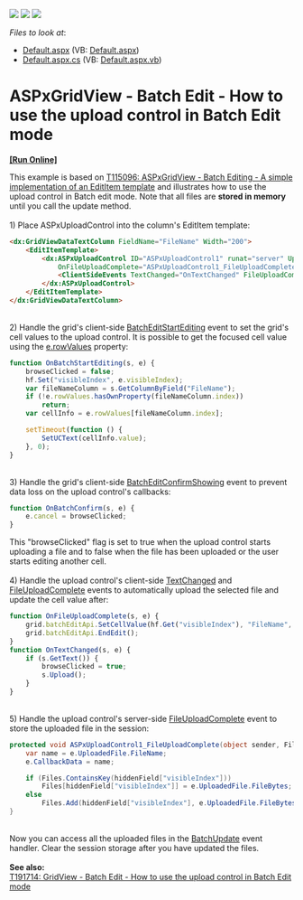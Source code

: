 <!-- default badges list -->
![](https://img.shields.io/endpoint?url=https://codecentral.devexpress.com/api/v1/VersionRange/128532872/16.2.6%2B)
[![](https://img.shields.io/badge/Open_in_DevExpress_Support_Center-FF7200?style=flat-square&logo=DevExpress&logoColor=white)](https://supportcenter.devexpress.com/ticket/details/T191652)
[![](https://img.shields.io/badge/📖_How_to_use_DevExpress_Examples-e9f6fc?style=flat-square)](https://docs.devexpress.com/GeneralInformation/403183)
<!-- default badges end -->
<!-- default file list -->
*Files to look at*:

* [Default.aspx](./CS/Default.aspx) (VB: [Default.aspx](./VB/Default.aspx))
* [Default.aspx.cs](./CS/Default.aspx.cs) (VB: [Default.aspx.vb](./VB/Default.aspx.vb))
<!-- default file list end -->
# ASPxGridView - Batch Edit - How to use the upload control in Batch Edit mode
<!-- run online -->
**[[Run Online]](https://codecentral.devexpress.com/t191652/)**
<!-- run online end -->


This example is based on <a href="https://www.devexpress.com/Support/Center/p/T115096">T115096: ASPxGridView - Batch Editing - A simple implementation of an EditItem template</a> and illustrates how to use the upload control in Batch edit mode. Note that all files are <strong>stored in memory</strong> until you call the update method.<br /><br />1) Place ASPxUploadControl into the column's EditItem template:<br />


```aspx
<dx:GridViewDataTextColumn FieldName="FileName" Width="200">
    <EditItemTemplate>
        <dx:ASPxUploadControl ID="ASPxUploadControl1" runat="server" UploadMode="Advanced" Width="280px" ClientInstanceName="uc" FileUploadMode="OnPageLoad"
            OnFileUploadComplete="ASPxUploadControl1_FileUploadComplete">
            <ClientSideEvents TextChanged="OnTextChanged" FileUploadComplete="OnFileUploadComplete" />
        </dx:ASPxUploadControl>
    </EditItemTemplate>
</dx:GridViewDataTextColumn>

```


<br />2) Handle the grid's client-side <a href="https://help.devexpress.com/#AspNet/DevExpressWebASPxGridViewScriptsASPxClientGridView_BatchEditStartEditingtopic">BatchEditStartEditing</a> event to set the grid's cell values to the upload control. It is possible to get the focused cell value using the <a href="https://help.devexpress.com/#AspNet/DevExpressWebASPxGridViewScriptsASPxClientGridViewBatchEditStartEditingEventArgs_rowValuestopic">e.rowValues</a> property:<br />


```js
function OnBatchStartEditing(s, e) {
    browseClicked = false;
    hf.Set("visibleIndex", e.visibleIndex);
    var fileNameColumn = s.GetColumnByField("FileName");
    if (!e.rowValues.hasOwnProperty(fileNameColumn.index))
        return;
    var cellInfo = e.rowValues[fileNameColumn.index];

    setTimeout(function () {
        SetUCText(cellInfo.value);
    }, 0);            
}
```


<br />3) Handle the grid's client-side <a href="https://documentation.devexpress.com/#AspNet/DevExpressWebScriptsASPxClientGridView_BatchEditConfirmShowingtopic">BatchEditConfirmShowing</a> event to prevent data loss on the upload control's callbacks:<br />


```js
function OnBatchConfirm(s, e) {
    e.cancel = browseClicked;
}

```


This "browseClicked" flag is set to true when the upload control starts uploading a file and to false when the file has been uploaded or the user starts editing another cell.<br /><br />4) Handle the upload control's client-side <a href="https://documentation.devexpress.com/#AspNet/DevExpressWebScriptsASPxClientUploadControl_TextChangedtopic">TextChanged</a> and <a href="https://documentation.devexpress.com/#AspNet/DevExpressWebScriptsASPxClientUploadControl_FileUploadCompletetopic">FileUploadComplete</a> events to automatically upload the selected file and update the cell value after:<br />


```js
function OnFileUploadComplete(s, e) {
    grid.batchEditApi.SetCellValue(hf.Get("visibleIndex"), "FileName", e.callbackData);
    grid.batchEditApi.EndEdit();
}
function OnTextChanged(s, e) {
    if (s.GetText()) {
        browseClicked = true;
        s.Upload();
    }
}
```


<br />5) Handle the upload control's server-side <a href="https://documentation.devexpress.com/#AspNet/DevExpressWebASPxUploadControl_FileUploadCompletetopic">FileUploadComplete</a> event to store the uploaded file in the session:<br />


```cs
protected void ASPxUploadControl1_FileUploadComplete(object sender, FileUploadCompleteEventArgs e) {
    var name = e.UploadedFile.FileName;
    e.CallbackData = name;

    if (Files.ContainsKey(hiddenField["visibleIndex"]))
        Files[hiddenField["visibleIndex"]] = e.UploadedFile.FileBytes;
    else
        Files.Add(hiddenField["visibleIndex"], e.UploadedFile.FileBytes);
}

```


<br />Now you can access all the uploaded files in the <a href="https://documentation.devexpress.com/#AspNet/DevExpressWebASPxGridView_BatchUpdatetopic">BatchUpdate</a> event handler. Clear the session storage after you have updated the files.<br /><br /><strong>See also:</strong><br /><a href="https://www.devexpress.com/Support/Center/p/T191714">T191714: GridView - Batch Edit - How to use the upload control in Batch Edit mode</a>

<br/>


